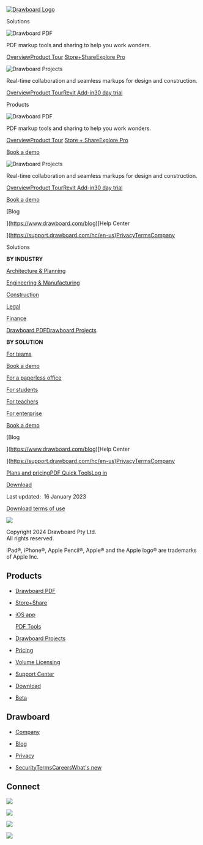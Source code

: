 [![Drawboard Logo](https://assets-global.website-files.com/5fc973fe72246928752172c7/607cb1217fe8e54fe08a5315_Drawboard-Logo.svg)](https://www.drawboard.com/)

Solutions

![Drawboard PDF](https://assets-global.website-files.com/5fc973fe72246928752172c7/607cb1b9875a626a912a299a_DrawboardPDF-Logo.svg)

PDF markup tools and sharing to help you work wonders.

[Overview](https://www.drawboard.com/pdf/pdf)[Product Tour](https://www.drawboard.com/pdf/tour) [Store+Share](https://www.drawboard.com/pdf/store-share)[Explore Pro](https://www.drawboard.com/pdf/pro)

![Drawboard Projects
](https://assets-global.website-files.com/5fc973fe72246928752172c7/607cb1f99948771964dd75c9_DrawboardProjects-Logo.svg)

Real-time collaboration and seamless markups for design and construction.

[Overview](https://www.drawboard.com/projects)[Product Tour](https://www.drawboard.com/projects/product-tour)[Revit Add-in](https://www.drawboard.com/projects/revit)[30 day trial](https://www.drawboard.com/projects/trial)

Products

![Drawboard PDF](https://assets-global.website-files.com/5fc973fe72246928752172c7/607cb1b9875a626a912a299a_DrawboardPDF-Logo.svg)

PDF markup tools and sharing to help you work wonders.

[Overview](https://www.drawboard.com/pdf/pdf)[Product Tour](https://www.drawboard.com/pdf/product-tour) [Store + Share](https://www.drawboard.com/pdf/store-share)[Explore Pro](https://www.drawboard.com/pdf/pro)

[Book a demo](https://www.drawboard.com/pdf/demo)

![Drawboard Projects
](https://assets-global.website-files.com/5fc973fe72246928752172c7/607cb1f99948771964dd75c9_DrawboardProjects-Logo.svg)

Real-time collaboration and seamless markups for design and construction.

[Overview](https://www.drawboard.com/projects)[Product Tour](https://www.drawboard.com/projects/product-tour)[Revit Add-in](https://www.drawboard.com/projects/revit)[30 day trial](https://projects.drawboard.com/register)

[Book a demo](https://www.drawboard.com/projects/demo)

[Blog  
  
‍](https://www.drawboard.com/blog)[Help Center  
  
‍](https://support.drawboard.com/hc/en-us)[Privacy](https://www.drawboard.com/privacy)[Terms](https://www.drawboard.com/terms)[Company](https://www.drawboard.com/company)

Solutions

**BY INDUSTRY**

[Architecture & Planning](https://www.drawboard.com/solutions/architecture-planning)

[Engineering & Manufacturing](https://www.drawboard.com/solutions/engineering-manufacturing)

[Construction](https://www.drawboard.com/solutions/construction)

[Legal](https://www.drawboard.com/solutions/legal)

[Finance](https://www.drawboard.com/solutions/finance)

[Drawboard PDF](https://www.drawboard.com/pdf/pdf)[Drawboard Projects](https://www.drawboard.com/projects)

**BY SOLUTION**

[For teams](https://www.drawboard.com/solutions/teams)

[Book a demo](https://www.drawboard.com/pdf/demo)

[For a paperless office](https://www.drawboard.com/solutions/for-a-paperless-office)

[For students](https://www.drawboard.com/solutions/for-students)

[For teachers](https://www.drawboard.com/solutions/teachers)

[For enterprise](https://www.drawboard.com/solutions/enterprise)

[Book a demo](https://www.drawboard.com/pdf/demo)

[Blog  
  
‍](https://www.drawboard.com/blog)[Help Center  
  
‍](https://support.drawboard.com/hc/en-us)[Privacy](https://www.drawboard.com/privacy)[Terms](https://www.drawboard.com/terms)[Company](https://www.drawboard.com/company)

[Plans and pricing](https://www.drawboard.com/pricing)[PDF Quick Tools](https://www.drawboard.com/pdf/quick-tools)[Log in](https://app.drawboard.com/)

[Download](https://www.drawboard.com/download)

Last updated:  16 January 2023

[Download terms of use](https://assets-global.website-files.com/5fc973fe72246928752172c7/640568dd9b36842d6c2fa7ab_16012023%20Drawboard-Terms%20of%20Use%20.docx.pdf)

[![](https://assets-global.website-files.com/5fc973fe72246928752172c7/608f3f89b64d68fea58d54c8_Drawboard%20logo.svg)](https://www.drawboard.com/)

Copyright 2024 Drawboard Pty Ltd.  
All rights reserved.

iPad®, iPhone®, Apple Pencil®, Apple® and the Apple logo® are trademarks of Apple Inc.  

Products
--------

* [Drawboard PDF](https://www.drawboard.com/pdf/pdf)
* [Store+Share](https://www.drawboard.com/pdf/store-share)
* [iOS app](https://www.drawboard.com/pdf/ios)
    
    [PDF Tools](https://www.drawboard.com/pdf/quick-tools)
    
* [Drawboard Projects](https://www.drawboard.com/projects)
* [Pricing](https://www.drawboard.com/pricing)
* [Volume Licensing](https://www.drawboard.com/licensing)
* [Support Center](https://support.drawboard.com/)
* [Download](https://www.drawboard.com/download)

* [Beta](https://www.drawboard.com/early-access)

Drawboard
---------

* [Company](https://www.drawboard.com/company)
* [Blog](https://www.drawboard.com/blog)

* [Privacy](https://www.drawboard.com/privacy)
* [Security](https://www.drawboard.com/approach-to-security)[Terms](https://www.drawboard.com/terms)[Careers](https://www.drawboard.com/careers)[What's new](https://www.drawboard.com/pdf/whats-new)

Connect
-------

[![](https://assets-global.website-files.com/5fc973fe72246928752172c7/608f4fd23543ac94101cda79_Twitter.svg)](https://twitter.com/drawboard)

[![](https://assets-global.website-files.com/5fc973fe72246928752172c7/608f4fd75b4bfa1ce7249a5d_LinkedIn.svg)](https://www.linkedin.com/company/drawboard)

[![](https://assets-global.website-files.com/5fc973fe72246928752172c7/608f4fec701a0ab783c74dd3_Instagram.svg)](https://www.instagram.com/drawboardsoftware/)

[![](https://assets-global.website-files.com/5fc973fe72246928752172c7/608f4fe7486962d33f794a28_Facebook.svg)](https://www.facebook.com/drawboardpdf/)